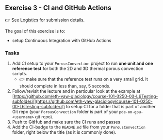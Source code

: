 <!--This file was generated, do not modify it.-->
## Exercise 3 - **CI and GitHub Actions**

👉 See [Logistics](/logistics/#submission) for submission details.

The goal of this exercise is to:
- setup Continuous Integration with GitHub Actions

### Tasks
1. Add CI setup to your `PorousConvection` project to run **one unit and one reference test** for both the 2D and 3D thermal porous convection scripts.
   - 👉 make sure that the reference test runs on a very small grid.  It should complete in less than, say, 5 seconds.
2. Follow/revisit the lecture and in particular look at the example at [https://github.com/eth-vaw-glaciology/course-101-0250-00-L6Testing-subfolder.jl](https://github.com/eth-vaw-glaciology/course-101-0250-00-L6Testing-subfolder.jl) to setup CI for a folder that is part of another Git repo (your `PorousConvection` folder is part of your `pde-on-gpu-<username>` git repo).
3. Push to GitHub and make sure the CI runs and passes
4. Add the CI-badge to the `README.md` file from your `PorousConvection` folder, right below the title (as it is commonly done).

